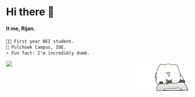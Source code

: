 # Hi there 👋
#### It me, Rijan.
```
👨‍💻 First year BEI student.
🏫 Pulchowk Campus, IOE.
⚡ Fun fact: I'm incredibly dumb.
```
<a href="https://www.youtube.com/watch?v=F9iNkhFyWMQ">
    <img src="https://github.com/ronejfourn/ronejfourn/blob/main/neko.png" align="right" width="30%" height="auto" alt="Image size dimensions"/>
</a>
<img width = 40% src="https://github-readme-stats.vercel.app/api/top-langs/?username=ronejfourn&bg_color=0d1117&text_color=c9d1d9&layout=compact&hide_border=true&border_radius=0"/>
